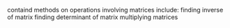 containd methods on operations involving matrices
  include:
    finding inverse of matrix
    finding determinant of matrix
    multiplying matrices
